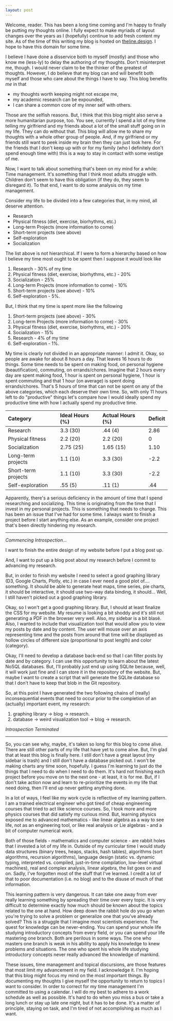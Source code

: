 ```yaml
---
layout: post
---
```


<span class="emphasis-text"> Welcome, reader. </span> This has been a long time
coming and I'm happy to finally be putting my thoughts online. I fully expect to
make myriads of layout changes over the years as I (hopefully) continue to add
fresh content my site. As of the time of this writing my blog is hosted on
[theline.design]( https://theline.design ). I hope to have this domain for some
time.

I believe I have done a disservice both to myself (mostly) and those who know me
(less-ly) to delay the authoring of my thoughts. Don't misinterpret me, though.
I would never claim to be the thinker of the greatest of thoughts.
However, I do believe that my blog can and will benefit both myself and those
who care about the things I have to say. This blog benefits *me* in that
 * my thoughts worth keeping might not escape me,
 * my academic research can be expounded,
 * I can share a common core of my inner self with others.

 Those are the selfish reasons. But, I think that this blog might also serve a
 more humanitarian purpose, too. You see, currently I spend a lot of my time
 telling my girlfriend and my friends about a lot of the small stuff going on in
 my life. They can do without that. This blog will allow me to share my thoughts
 with a whole other group of people. And, if my girlfriend or my friends still
 want to peek inside my brain then they can just look here. For the friends that
 I don't keep up with or for my family (who I definitely don't spend enough time
 with) this is a way to stay in contact with some vestige of me.

 Now, I want to talk about something that's been on my mind for a while: Time
 management. It's something that I think most adults struggle with. Children
 don't seem to have this obligation (if they do, they seem to disregard it). To
 that end, I want to do some analysis on my time management.

 Consider my life to be
 divided into a few categories that, in my mind, all deserve attention.
 * Research
 * Physical fitness (diet, exercise, biorhythms, etc.)
 * Long-term Projects (more information to come)
 * Short-term projects (see above)
 * Self-exploration
 * Socialization

The list above is not hierarchical. If I were to form a hierarchy based on how I
believe my time most ought to be spent then I suppose it would look like
 1. Research - 30% of my time
 1. Physical fitness (diet, exercise, biorhythms, etc.) - 20%
 1. Socialization - 25%
 1. Long-term Projects (more information to come) - 10%
 1. Short-term projects (see above) - 10%
 1. Self-exploration - 5%.

But, I think that my time is spent more like the following
 1. Short-term projects (see above) - 30%
 1. Long-term Projects (more information to come) - 30%
 1. Physical fitness (diet, exercise, biorhythms, etc.) - 20%
 1. Socialization - 15%
 1. Research - 4% of my time
 1. Self-exploration - 1%.

My time is clearly not divided in an appropriate manner: I admit it. Okay, so
people are awake for about 8 hours a day. That leaves 16 hours to do things.
Some time needs to be spent on making food, on personal hygiene
(beautification), commuting, on errands/chores. Imagine that 2 hours every day
are spent making food, 1 hour is spent on personal hygiene, 1 hour is spent
commuting and that 1 hour (on average) is spent doing errands/chores. That's 5
hours of time that can not be spent on any of the above categories, which each
deserve their own time. So, with only 11 hours left to do "productive" things
let's compare how I would ideally spend my productive time with how I actually
spend my productive time.

| Category | Ideal Hours (%) | Actual Hours (%) | Deficit |
|:-------------|:-------------|:-----|:------|
| Research | 3.3 (30) | .44 (4) | 2.86 |
| Physical fitness | 2.2 (20) | 2.2 (20) | 0 |
| Socialization | 2.75 (25) | 1.65 (15) | 1.10 |
| Long-term projects | 1.1 (10) | 3.3 (30) | -2.2 |
| Short-term projects| 1.1 (10) | 3.3 (30) | -2.2 |
| Self-exploration | .55 (5) | .11 (1) | .44 |

Apparently, there's a serious deficiency in the amount of time that I spend
researching and socializing. This time is originating from the time that I
invest in my personal projects. This is something that needs to change. This has
been an issue that I've had for some time. I always want to finish a project
before I start anything else. As an example, consider one project that's been
directly hindering my research.

---
*Commencing Introspection...*

I want to finish the entire design of my website before I put a blog post up.

And, I want to put up a blog post about my research before I commit to advancing my
research.

But, in order to finish my website I need to select a good graphing library (D3,
Google Charts, Plotly, etc.) in case I ever need a good plot of.... something.
It should be able to generate heat maps, time series, pie charts, it should be
interactive, it should use two-way data binding, it should... Well, I still
haven't picked out a good graphing library.

Okay, so I won't get a good graphing library. But, I should at least finalize the CSS for
my website. My resume is looking a bit shoddy and it's still not generating a
PDF in the browser very well. Also, my sidebar is a bit blas&eacute;. Also, I wanted
to include that visualization tool that would allow you to view my posts by date
and by content. The user will mouse over an axis representing time and the posts from
around that time will be displayed as hollow circles of different size
(proportional to post length) and color (category).

Okay, I'll need to develop a database back-end so that I can filter posts by
date and by category. I can use this opportunity to learn about the latest NoSQL
databases. But, I'll probably just end up using SQLite because, well, it will
work just fine and I can store it in the repository of the website. But, maybe I
want to create a script that will generate the SQLite database so that I don't
have to keep that blob in the Git repository.

So, at this point I have generated the two following chains of (really)
inconsequential events that need to occur prior to the completion of an
(actually) important event, my research:

1. graphing library → blog →
research.
1. database → weird visualization tool → blog →
research.

*Introspection Terminated*

---

So, you can see why, maybe, it's taken so long for this blog to come alive.
There are still other parts of my life that have yet to come alive. But, I'm
glad that at least this blog is finally here. I still don't have a great layout
(my sidebar is trash) and I still don't have a database picked out. I won't be
making charts any time soon, hopefully. I guess I'm learning to just do the
things that I need to do when I need to do them. It's hard not finishing each
project before you move on to the next one - at least, it is for me. But, if I
don't take action now and learn to re-prioritize the events in my life that need
doing, then I'll end up never getting anything done.

In a lot of ways, I feel like my work cycle is reflective of my learning pattern.
I am a trained electrical engineer who got tired of cheap engineering courses
that tried to act like science courses. So, I took more and more physics courses
that did satisfy my curious mind. But, learning physics exposed me to advanced
mathematics - like linear algebra as a way to see life, not as an engineering
tool, or like real analysis or Lie algebras - and a bit of computer numerical
work.

Both of those fields - mathematics and computer science - are rabbit holes
that I invested a lot of my life in. Outside of my curricular time I would study
data structures (binary trees, heaps, stacks, hash tables), algorithms (sort
algorithms, recursion algorithms), language design (static vs. dynamic typing,
interpreted vs. compiled, just-in-time compilation, low-level virtual machines),
real and complex analysis, linear algebra, the list goes on and on. Sadly, I've
forgotten most of the stuff that I've learned. I credit a lot of that to poor
documentation (i.e. no blog) and to the disuse of much of that information.

This learning pattern is very dangerous. It can take one away from ever really
learning something by spreading their time over every topic. It is very
difficult to determine exactly how much should be known about the topics related
to the one at hand. How deep down the rabbit hole do you go when you're trying
to solve a problem or generalize one that you've already solved? This is a
struggle that I imagine most scientists experience. The quest for knowledge can
be never-ending. You can spend your whole life studying introductory concepts
from every field, or you can spend your life mastering one branch. Both are
perilous in some ways. The one who masters one branch is weak in his ability to
apply his knowledge to knew problems and situations. The one who spent his whole
life studying introductory concepts never really advanced the knowledge of
mankind.

These issues, time management and topical discursions, are those features that
most limit my advancement in my field. I acknowledge it. I'm hoping that this
blog might focus my mind on the most important things. By documenting my
thoughts I give myself the opportunity to return to topics I want to consider.
In order to correct for my time management I'm committed to using a calendar. I
will do my best to adhere to a work schedule as well as possible. It's hard to
do when you miss a bus or take a long lunch or stay up late one night, but it
has to be done. It's a matter of principle, staying on task, and I'm tired of
not accomplishing as much as I want.
